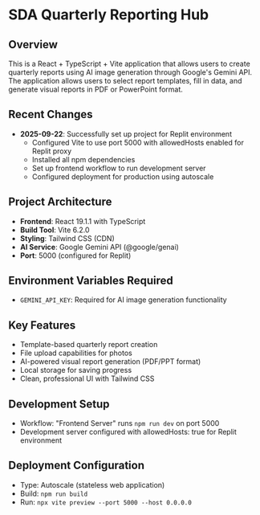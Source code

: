 # SDA Quarterly Reporting Hub

## Overview
This is a React + TypeScript + Vite application that allows users to create quarterly reports using AI image generation through Google's Gemini API. The application allows users to select report templates, fill in data, and generate visual reports in PDF or PowerPoint format.

## Recent Changes
- **2025-09-22**: Successfully set up project for Replit environment
  - Configured Vite to use port 5000 with allowedHosts enabled for Replit proxy
  - Installed all npm dependencies
  - Set up frontend workflow to run development server
  - Configured deployment for production using autoscale

## Project Architecture
- **Frontend**: React 19.1.1 with TypeScript
- **Build Tool**: Vite 6.2.0 
- **Styling**: Tailwind CSS (CDN)
- **AI Service**: Google Gemini API (@google/genai)
- **Port**: 5000 (configured for Replit)

## Environment Variables Required
- `GEMINI_API_KEY`: Required for AI image generation functionality

## Key Features
- Template-based quarterly report creation
- File upload capabilities for photos
- AI-powered visual report generation (PDF/PPT format)
- Local storage for saving progress
- Clean, professional UI with Tailwind CSS

## Development Setup
- Workflow: "Frontend Server" runs `npm run dev` on port 5000
- Development server configured with allowedHosts: true for Replit environment

## Deployment Configuration
- Type: Autoscale (stateless web application)
- Build: `npm run build`
- Run: `npx vite preview --port 5000 --host 0.0.0.0`
